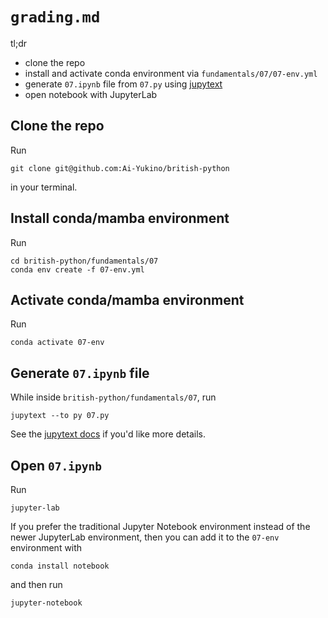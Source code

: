 # `grading.md`

tl;dr

- clone the repo
- install and activate conda environment via `fundamentals/07/07-env.yml`
- generate `07.ipynb` file from `07.py` using [jupytext](https://jupytext.readthedocs.io/en/latest/index.html)
- open notebook with JupyterLab

## Clone the repo

Run

```
git clone git@github.com:Ai-Yukino/british-python
```

in your terminal.

## Install conda/mamba environment

Run

```
cd british-python/fundamentals/07
conda env create -f 07-env.yml
```

## Activate conda/mamba environment

Run

```
conda activate 07-env
```

## Generate `07.ipynb` file

While inside `british-python/fundamentals/07`, run

```
jupytext --to py 07.py
```

See the [jupytext docs](https://jupytext.readthedocs.io/en/latest/index.html) if you'd like more details.

## Open `07.ipynb`

Run

```
jupyter-lab
```

If you prefer the traditional Jupyter Notebook environment instead of the newer JupyterLab environment, then you can add it to the `07-env` environment with

```
conda install notebook
```

and then run

```
jupyter-notebook
```
